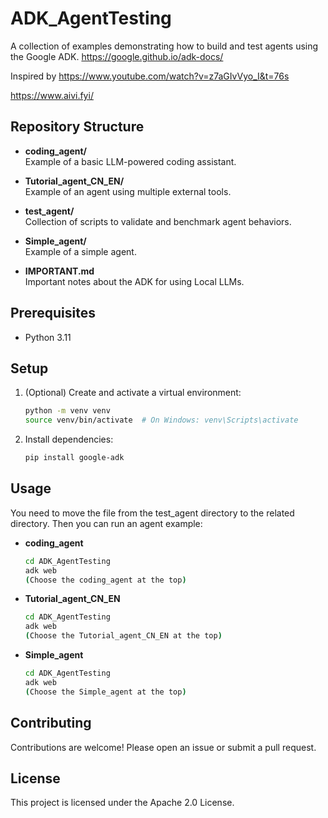 # ADK_AgentTesting

A collection of examples demonstrating how to build and test agents using the Google ADK.
https://google.github.io/adk-docs/

Inspired by https://www.youtube.com/watch?v=z7aGIvVyo_I&t=76s

https://www.aivi.fyi/
## Repository Structure

- **coding_agent/**  
  Example of a basic LLM-powered coding assistant.

- **Tutorial_agent_CN_EN/**  
  Example of an agent using multiple external tools.

- **test_agent/**  
  Collection of scripts to validate and benchmark agent behaviors.

- **Simple_agent/**  
  Example of a simple agent.

- **IMPORTANT.md**  
  Important notes about the ADK for using Local LLMs.

## Prerequisites

- Python 3.11

## Setup

1. (Optional) Create and activate a virtual environment:
   ```bash
   python -m venv venv
   source venv/bin/activate  # On Windows: venv\Scripts\activate
   ```
2. Install dependencies:
   ```bash
   pip install google-adk
   ```
## Usage

You need to move the file from the test_agent directory to the related directory. Then you can run an agent example:

- **coding_agent**  
  ```bash
  cd ADK_AgentTesting
  adk web
  (Choose the coding_agent at the top)
  ```

- **Tutorial_agent_CN_EN**  
  ```bash
  cd ADK_AgentTesting
  adk web
  (Choose the Tutorial_agent_CN_EN at the top)
  ```

- **Simple_agent**  
  ```bash
  cd ADK_AgentTesting
  adk web
  (Choose the Simple_agent at the top)
  ```

## Contributing

Contributions are welcome! Please open an issue or submit a pull request.

## License

This project is licensed under the Apache 2.0 License.
